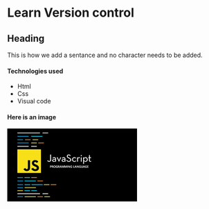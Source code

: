 # Learn Version control
## Heading 
This is how we add a sentance and no character needs to be added.
#### Technologies used 
- Html
- Css
- Visual code
#### Here is an image 
![javascript](./images/javascript.png)